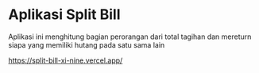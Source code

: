 # Aplikasi Split Bill

Aplikasi ini menghitung bagian perorangan dari total tagihan dan mereturn siapa yang memiliki hutang pada satu sama lain

https://split-bill-xi-nine.vercel.app/
